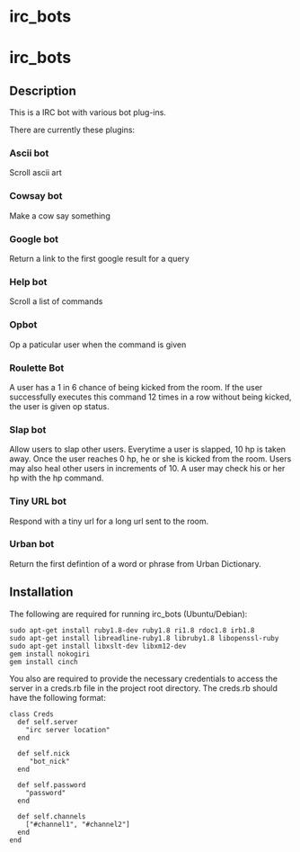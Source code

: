 irc_bots
========

irc_bots
=======
Description
-----------

This is a IRC bot with various bot plug-ins.

There are currently these plugins:

### Ascii bot
Scroll ascii art

### Cowsay bot
Make a cow say something

### Google bot
Return a link to the first google result for a query

### Help bot
Scroll a list of commands

### Opbot
Op a paticular user when the command is given

### Roulette Bot
A user has a 1 in 6 chance of being kicked from the room.  If the user successfully executes this command 12 times in a row without being kicked, the user is given op status.

### Slap bot
Allow users to slap other users.  Everytime a user is slapped, 10 hp is taken away.  Once the user reaches 0 hp, he or she is kicked from the room.  Users may also heal other users in increments of 10.  A user may check his or her hp with the hp command.

### Tiny URL bot
Respond with a tiny url for a long url sent to the room.

### Urban bot
Return the first defintion of a word or phrase from Urban Dictionary.

Installation
------------
The following are required for running irc_bots (Ubuntu/Debian):

```
sudo apt-get install ruby1.8-dev ruby1.8 ri1.8 rdoc1.8 irb1.8
sudo apt-get install libreadline-ruby1.8 libruby1.8 libopenssl-ruby
sudo apt-get install libxslt-dev libxm12-dev
gem install nokogiri
gem install cinch
```

You also are required to provide the necessary credentials to access the server in a creds.rb file in the project root directory.  The creds.rb should have the following format:

```
class Creds 
  def self.server 
    "irc server location" 
  end 

  def self.nick 
     "bot_nick" 
  end 

  def self.password 
    "password" 
  end 

  def self.channels 
    ["#channel1", "#channel2"] 
  end 
end
```
